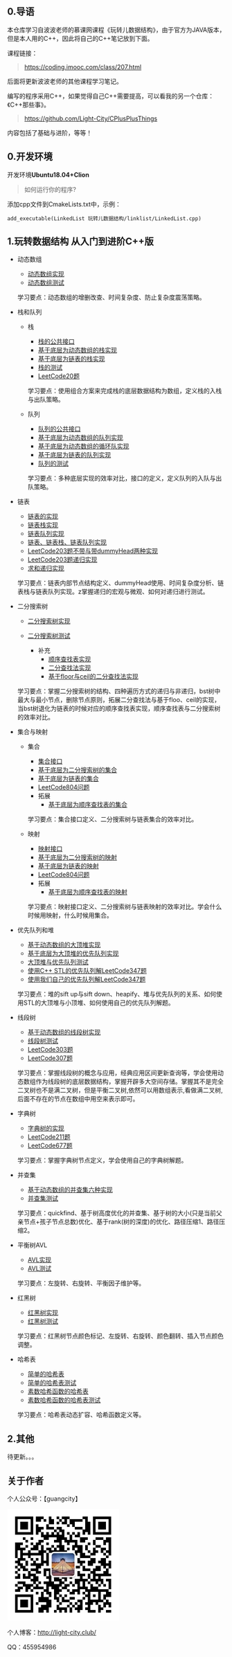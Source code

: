 ## 0.导语

本仓库学习自波波老师的慕课网课程《玩转儿数据结构》，由于官方为JAVA版本，但是本人用的C++，因此将自己的C++笔记放到下面。

课程链接：

> https://coding.imooc.com/class/207.html

后面将更新波波老师的其他课程学习笔记。

编写的程序采用C++，如果觉得自己C++需要提高，可以看我的另一个仓库：《C++那些事》。

> https://github.com/Light-City/CPlusPlusThings

内容包括了基础与进阶，等等！

## 0.开发环境

开发环境**Ubuntu18.04+Clion**

> 如何运行你的程序?

添加cpp文件到CmakeLists.txt中，示例：

```
add_executable(LinkedList 玩转儿数据结构/linklist/LinkedList.cpp)
```

## 1.玩转数据结构 从入门到进阶C++版

- 动态数组

  - [动态数组实现](./玩转儿数据结构/array/array.h)
  - [动态数组测试](./玩转儿数据结构/array/array.cpp)

  学习要点：动态数组的增删改查、时间复杂度、防止复杂度震荡策略。

- 栈和队列

  - 栈

    - [栈的公共接口](./玩转儿数据结构/interface.h)
    - [基于底层为动态数组的栈实现](./玩转儿数据结构/stack/ArrayStack.h)
    - [基于底层为链表的栈实现](./玩转儿数据结构/stack/LinkedListStack.h)
    - [栈的测试](./玩转儿数据结构/test/Tamin.cpp)
    - [LeetCode20题](./玩转儿数据结构/stack/20isValid.cpp)

    学习要点：使用组合方案来完成栈的底层数据结构为数组，定义栈的入栈与出队策略。

  - 队列

    - [队列的公共接口](./玩转儿数据结构/interface.h)
    - [基于底层为动态数组的队列实现](./玩转儿数据结构/queue/ArrayQueue.h)
    - [基于底层为动态数组的循环队实现](./玩转儿数据结构/queue/loopQueue.h/)
    - [基于底层为链表的队列实现](./玩转儿数据结构/stack/LinkedListQueue.h)
    - [队列的测试](./玩转儿数据结构/test/Tamin.cpp)

    学习要点：多种底层实现的效率对比，接口的定义，定义队列的入队与出队策略。

- 链表

  - [链表的实现](./玩转儿数据结构/linklist/LinkedList.h)
  - [链表栈实现](./玩转儿数据结构/stack/LinkedListStack.h)
  - [链表队列实现](./玩转儿数据结构/stack/LinkedListQueue.h)
  - [链表、链表栈、链表队列实现](./玩转儿数据结构/linklist/LinkedList.cpp)
  - [LeetCode203题不带与带dummyHead两种实现](./玩转儿数据结构/linklist/203ListNode.cpp)
  - [LeetCode203题递归实现](./玩转儿数据结构/recursion/203ListNode.cpp)
  - [求和递归实现](./玩转儿数据结构/recursion/recursion.cpp)

  学习要点：链表内部节点结构定义、dummyHead使用、时间复杂度分析、链表栈与链表队列实现。z掌握递归的宏观与微观、如何对递归进行测试。

- 二分搜索树

  - [二分搜索树实现](./玩转儿数据结构/bst/BST.h)

  - [二分搜索树测试](./玩转儿数据结构/bst/BST.cpp)

    - 补充
      - [顺序查找表实现](./玩转儿数据结构/bst/SequenceST.h)
      - [二分查找法实现](./玩转儿数据结构/binarySearch/BinarySearch.cpp)
      - [基于floor与ceil的二分查找法实现](./玩转儿数据结构/binarySearch/floor_ceil_BinarySearch.cpp)

    

  学习要点：掌握二分搜索树的结构、四种遍历方式的递归与非递归，bst树中最大与最小节点，删除节点原则，拓展二分查找法与基于floo、ceil的实现，当bst树退化为链表的时候对应的顺序查找表实现，顺序查找表与二分搜索树的效率对比。

- 集合与映射

  - 集合

    - [集合接口](./玩转儿数据结构/interface.h)
    - [基于底层为二分搜索树的集合](./玩转儿数据结构/set_map/BSTSet.h)
    - [基于底层为链表的集合](./玩转儿数据结构/set_map/LinkedListSet.h)
    - [LeetCode804问题](./玩转儿数据结构/set_map/804uniqueMorseRepresentations.cpp)
    - 拓展
      - [基于底层为顺序查找表的集合](./玩转儿数据结构/set_map/SeqSet.h)

    学习要点：集合接口定义、二分搜索树与链表集合的效率对比。

  - 映射

    - [映射接口](./玩转儿数据结构/interface.h)
    - [基于底层为二分搜索树的映射](./玩转儿数据结构/set_map/BSTMap.h)
    - [基于底层为链表的映射](./玩转儿数据结构/set_map/LinkedListSet.h)
    - [LeetCode804问题](./玩转儿数据结构/set_map/804uniqueMorseRepresentations.cpp)
    - 拓展
      - [基于底层为顺序查找表的映射](./玩转儿数据结构/set_map/LinkedListMap.h)

    学习要点：映射接口定义、二分搜索树与链表映射的效率对比。学会什么时候用映射，什么时候用集合。

- 优先队列和堆

  - [基于动态数组的大顶堆实现](./玩转儿数据结构/heap/heap.h)
  - [基于底层为大顶堆的优先队列实现](./玩转儿数据结构/heap/PriorityQueue.h)
  - [大顶堆与优先队列测试](./玩转儿数据结构/heap/heap.cpp)
  - [使用C++ STL的优先队列解LeetCode347题](./玩转儿数据结构/347topKFrequent.cpp)
  - [使用我们自己的优先队列解LeetCode347题](./玩转儿数据结构/347_local.cpp)

  学习要点：堆的sift up与sift down、heapify、堆与优先队列的关系、如何使用STL的大顶堆与小顶堆、如何使用自己的优先队列解题。

- 线段树

  - [基于动态数组的线段树实现](./玩转儿数据结构/segmenttree/segment.h)
  - [线段树测试](./玩转儿数据结构/segmenttree/segment.cpp)
  - [LeetCode303题](./玩转儿数据结构/segmenttree/303NumArray.cpp)
  - [LeetCode307题](./玩转儿数据结构/segmenttree/307NumArray.cpp)

  学习要点：掌握线段树的概念与应用，经典应用区间更新查询等，学会使用动态数组作为线段树的底层数据结构，掌握开辟多大空间存储。掌握其不是完全二叉树也不是满二叉树，但是平衡二叉树,依然可以用数组表示,看做满二叉树,后面不存在的节点在数组中用空来表示即可。

- 字典树

  - [字典树的实现](./玩转儿数据结构/trie/trie.h)
  - [LeetCode211题](./玩转儿数据结构/trie/211WordDictionary.cpp)
  - [LeetCode677题](./玩转儿数据结构/trie/677MapSum.cpp)

  学习要点：掌握字典树节点定义，学会使用自己的字典树解题。

- 并查集

  - [基于动态数组的并查集六种实现](./玩转儿数据结构/unionfind/unionfind.h)
  - [并查集测试](./玩转儿数据结构/unionfind/unionfind.cpp)

  学习要点：quickfind、基于树高度优化的并查集、基于树的大小(只是当前父亲节点+孩子节点总数)优化、基于rank(树的深度)的优化、路径压缩1、路径压缩2。

- 平衡树AVL

  - [AVL实现](./玩转儿数据结构/avl/AVL.h)
  - [AVL测试](./玩转儿数据结构/test/Tmain.cpp)

  学习要点：左旋转、右旋转、平衡因子维护等。

- 红黑树

  - [红黑树实现](./玩转儿数据结构/rbtree/rb_tree.h)
  - [红黑树测试](./玩转儿数据结构/rbtree/rbmain.cpp)

  学习要点：红黑树节点颜色标记、左旋转、右旋转、颜色翻转、插入节点颜色调整。

- 哈希表

  - [简单的哈希表](./玩转儿数据结构/hash/hash.h)
  - [简单的哈希表测试](./玩转儿数据结构/hash/hashMain.cpp)
  - [素数哈希函数的哈希表](./玩转儿数据结构/hash/hash_v2.h)
  - [素数哈希函数的哈希表测试](./玩转儿数据结构/hash/hashMain_v2.cpp)

  学习要点：哈希表动态扩容、哈希函数定义等。


## 2.其他

待更新。。。

## 关于作者

个人公众号：【guangcity】



![wechat](./img/wechat.jpg)

个人博客：http://light-city.club/

QQ：455954986
